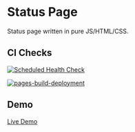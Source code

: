 # Status Page

Status page written in pure JS/HTML/CSS.

## CI Checks

[![Scheduled Health Check](https://github.com/Zaid-maker/status-page/actions/workflows/health-check.yml/badge.svg)](https://github.com/Zaid-maker/status-page/actions/workflows/health-check.yml)

[![pages-build-deployment](https://github.com/Zaid-maker/status-page/actions/workflows/pages/pages-build-deployment/badge.svg)](https://github.com/Zaid-maker/status-page/actions/workflows/pages/pages-build-deployment)

## Demo

[Live Demo](https://status-page.devmirza.ml)
